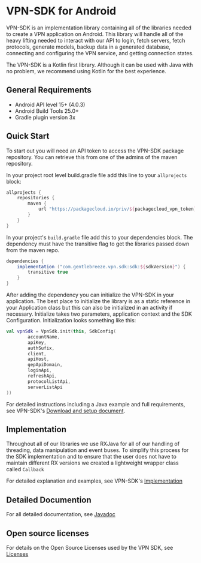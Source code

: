 # VPN-SDK for Android

VPN-SDK is an implementation library containing all of the libraries needed
to create a VPN application on Android. This library will handle all of the heavy
lifting needed to interact with our API to login, fetch servers, fetch protocols,
generate models, backup data in a generated database, connecting and configuring
the VPN service, and getting connection states.

The VPN-SDK is a Kotlin first library. Although it can be used with Java
with no problem, we recommend using Kotlin for the best experience.

## General Requirements

- Android API level 15+ (4.0.3)
- Android Build Tools 25.0+
- Gradle plugin version 3x

## Quick Start

To start out you will need an API token to access the VPN-SDK package repository.
You can retrieve this from one of the admins of the maven repository.

In your project root level build.gradle file add this line to your `allprojects` block:

```groovy
allprojects {
    repositories {
        maven {
            url "https://packagecloud.io/priv/${packagecloud_vpn_token}/cloak/android-vpn-sdk/maven2"
        }
    }
}
```

In your project's `build.gradle` file add this to your dependencies block. The
dependency must have the transitive flag to get the libraries passed down from
the maven repo.

```groovy
dependencies {
    implementation ("com.gentlebreeze.vpn.sdk:sdk:${sdkVersion}") {
        transitive true
    }
}
```

After adding the dependency you can initialize the VPN-SDK in your application.
The best place to initialize the library is as a static reference in your Application class
but this can also be initialized in an activity if necessary. Initialize takes two
parameters, application context and the SDK Configuration. Initialization
looks something like this:

```kotlin
val vpnSdk = VpnSdk.init(this, SdkConfig(
        accountName,
        apiKey,
        authSufix,
        client,
        apiHost,
        gepApiDomain,
        loginApi,
        refreshApi,
        protocolListApi,
        serverListApi
))
```

For detailed instructions including a Java example and full requirements, 
see VPN-SDK's [Download and setup document][1].

## Implementation

Throughout all of our libraries we use RXJava for all of our handling
of threading, data manipulation and event buses. To simplify this process
for the SDK implementation and to ensure that the user does not have to maintain
different RX versions we created a lightweight wrapper class called `Callback`

For detailed explanation and examples, see VPN-SDK's [Implementation][2]

## Detailed Documention

For all detailed documentation, see [Javadoc][3]

## Open source licenses

For details on the Open Source Licenses used by the VPN SDK, see [Licenses][4] 

[1]: SETUP.md
[2]: IMPLEMENTATION.md
[3]: ../docs/javadoc/sdk/index.html
[4]: LICENSES.md